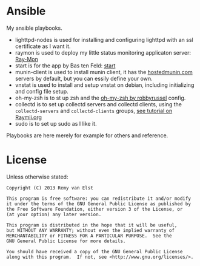 Ansible
=======

My ansible playbooks. 

* lighttpd-nodes is used for installing and configuring lighttpd with an ssl certificate as I want it.  
* raymon is used to deploy my little status monitoring applicaton server: [Ray-Mon](https://raymii.org/cms/p_Bash_PHP_Server_Status_Monitor)  
* start is for the app by Bas ten Feld: [start](https://github.com/develup/start)  
* munin-client is used to install munin client, it has the [hostedmunin.com](http://hostedmunin.com) servers by default, but you can essily define your own.
* vnstat is used to install and setup vnstat on debian, including initializing and config file setup.
* oh-my-zsh is to st up zsh and the [oh-my-zsh by robbyrussel](https://github.com/robbyrussell/oh-my-zsh) config.
* collectd is to set up collectd servers and collectd clients, using the `collectd-servers` and `collectd-clients` groups, [see tutorial on Raymii.org](https://raymii.org/s/tutorials/Collectd_server_setup_tutorial_with_web_frontend.html)
* sudo is to set up sudo as I like it.

Playbooks are here merely for example for others and reference. 


# License

Unless otherwise stated:

    Copyright (C) 2013 Remy van Elst

    This program is free software: you can redistribute it and/or modify
    it under the terms of the GNU General Public License as published by
    the Free Software Foundation, either version 3 of the License, or
    (at your option) any later version.

    This program is distributed in the hope that it will be useful,
    but WITHOUT ANY WARRANTY; without even the implied warranty of
    MERCHANTABILITY or FITNESS FOR A PARTICULAR PURPOSE.  See the
    GNU General Public License for more details.

    You should have received a copy of the GNU General Public License
    along with this program.  If not, see <http://www.gnu.org/licenses/>.
